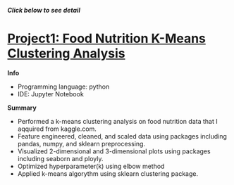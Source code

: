 ***Click below to see detail***  
# [Project1: Food Nutrition K-Means Clustering Analysis](https://github.com/takucnoel-endo/Food_Futrition_K-means)   
**Info**
* Programming language: python
* IDE: Jupyter Notebook 

**Summary**
* Performed a k-means clustering analysis on food nutrition data that I aqquired from kaggle.com.  
* Feature engineered, cleaned, and scaled data using packages including pandas, numpy, and sklearn preprocessing. 
* Visualized 2-dimensional and 3-dimensional plots using packages including seaborn and ployly. 
* Optimized hyperparameter(k) using elbow method
* Applied k-means algorythm using sklearn clustering package. 
